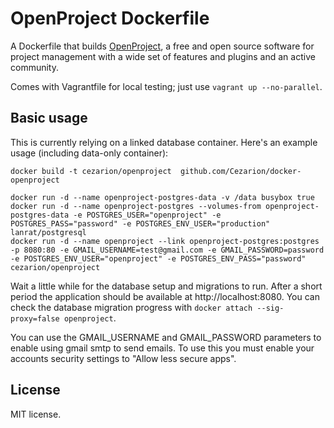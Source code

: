 # OpenProject Dockerfile

A Dockerfile that builds [OpenProject][openproject], a free and open source software for project management with a wide set of features and plugins and an active community.

Comes with Vagrantfile for local testing; just use `vagrant up --no-parallel`.

## Basic usage

This is currently relying on a linked database container.  Here's an example usage (including data-only container):

```
docker build -t cezarion/openproject  github.com/Cezarion/docker-openproject

docker run -d --name openproject-postgres-data -v /data busybox true
docker run -d --name openproject-postgres --volumes-from openproject-postgres-data -e POSTGRES_USER="openproject" -e POSTGRES_PASS="password" -e POSTGRES_ENV_USER="production" lanrat/postgresql
docker run -d --name openproject --link openproject-postgres:postgres -p 8080:80 -e GMAIL_USERNAME=test@gmail.com -e GMAIL_PASSWORD=password -e POSTGRES_ENV_USER="openproject" -e POSTGRES_ENV_PASS="password" cezarion/openproject
```

Wait a little while for the database setup and migrations to run.  After a short period the application should be available at http://localhost:8080.  You can check the database migration progress with `docker attach --sig-proxy=false openproject`.

You can use the GMAIL\_USERNAME and GMAIL\_PASSWORD parameters to enable using gmail smtp to send emails. To use this you must enable your accounts security settings to "Allow less secure apps".

## License

MIT license.

[openproject]: https://www.openproject.org/
